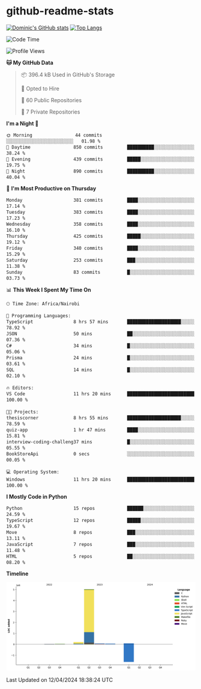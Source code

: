 # github-readme-stats
[![Dominic's GitHub stats](https://github-readme-stats.vercel.app/api?username=Domengo&show_icons=true)](https://github.com/anuraghazra/github-readme-stats)
[![Top Langs](https://github-readme-stats.vercel.app/api/top-langs/?username=Domengo&show_icons=true)](https://github.com/Domengo/github-readme-stats)

<!--START_SECTION:waka-->
![Code Time](http://img.shields.io/badge/Code%20Time-595%20hrs%202%20mins-blue)

![Profile Views](http://img.shields.io/badge/Profile%20Views-0-blue)

**🐱 My GitHub Data** 

> 📦 396.4 kB Used in GitHub's Storage 
 > 
> 💼 Opted to Hire
 > 
> 📜 60 Public Repositories 
 > 
> 🔑 7 Private Repositories 
 > 
**I'm a Night 🦉** 

```text
🌞 Morning                44 commits          ░░░░░░░░░░░░░░░░░░░░░░░░░   01.98 % 
🌆 Daytime                850 commits         ██████████░░░░░░░░░░░░░░░   38.24 % 
🌃 Evening                439 commits         █████░░░░░░░░░░░░░░░░░░░░   19.75 % 
🌙 Night                  890 commits         ██████████░░░░░░░░░░░░░░░   40.04 % 
```
📅 **I'm Most Productive on Thursday** 

```text
Monday                   381 commits         ████░░░░░░░░░░░░░░░░░░░░░   17.14 % 
Tuesday                  383 commits         ████░░░░░░░░░░░░░░░░░░░░░   17.23 % 
Wednesday                358 commits         ████░░░░░░░░░░░░░░░░░░░░░   16.10 % 
Thursday                 425 commits         █████░░░░░░░░░░░░░░░░░░░░   19.12 % 
Friday                   340 commits         ████░░░░░░░░░░░░░░░░░░░░░   15.29 % 
Saturday                 253 commits         ███░░░░░░░░░░░░░░░░░░░░░░   11.38 % 
Sunday                   83 commits          █░░░░░░░░░░░░░░░░░░░░░░░░   03.73 % 
```


📊 **This Week I Spent My Time On** 

```text
🕑︎ Time Zone: Africa/Nairobi

💬 Programming Languages: 
TypeScript               8 hrs 57 mins       ████████████████████░░░░░   78.92 % 
JSON                     50 mins             ██░░░░░░░░░░░░░░░░░░░░░░░   07.36 % 
C#                       34 mins             █░░░░░░░░░░░░░░░░░░░░░░░░   05.06 % 
Prisma                   24 mins             █░░░░░░░░░░░░░░░░░░░░░░░░   03.61 % 
SQL                      14 mins             █░░░░░░░░░░░░░░░░░░░░░░░░   02.10 % 

🔥 Editors: 
VS Code                  11 hrs 20 mins      █████████████████████████   100.00 % 

🐱‍💻 Projects: 
thesiscorner             8 hrs 55 mins       ████████████████████░░░░░   78.59 % 
quiz-app                 1 hr 47 mins        ████░░░░░░░░░░░░░░░░░░░░░   15.81 % 
interview-coding-challeng37 mins             █░░░░░░░░░░░░░░░░░░░░░░░░   05.55 % 
BookStoreApi             0 secs              ░░░░░░░░░░░░░░░░░░░░░░░░░   00.05 % 

💻 Operating System: 
Windows                  11 hrs 20 mins      █████████████████████████   100.00 % 
```

**I Mostly Code in Python** 

```text
Python                   15 repos            ██████░░░░░░░░░░░░░░░░░░░   24.59 % 
TypeScript               12 repos            █████░░░░░░░░░░░░░░░░░░░░   19.67 % 
Move                     8 repos             ███░░░░░░░░░░░░░░░░░░░░░░   13.11 % 
JavaScript               7 repos             ███░░░░░░░░░░░░░░░░░░░░░░   11.48 % 
HTML                     5 repos             ██░░░░░░░░░░░░░░░░░░░░░░░   08.20 % 
```



**Timeline**

![Lines of Code chart](https://raw.githubusercontent.com/Domengo/Domengo/main/assets/bar_graph.png)


 Last Updated on 12/04/2024 18:38:24 UTC
<!--END_SECTION:waka-->


